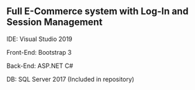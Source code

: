 Full E-Commerce system with Log-In and Session Management
-

IDE: Visual Studio 2019

Front-End: Bootstrap 3

Back-End: ASP.NET C#

DB: SQL Server 2017 (Included in repository)


